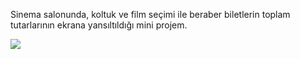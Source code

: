 Sinema salonunda, koltuk ve film seçimi ile beraber biletlerin toplam tutarlarının ekrana yansıltıldığı mini projem.

![](p13-SinemaBilet.gif)
